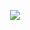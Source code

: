 <p align="center">
<img src="https://i.kym-cdn.com/photos/images/original/000/328/405/f29.gif" />
</p>
